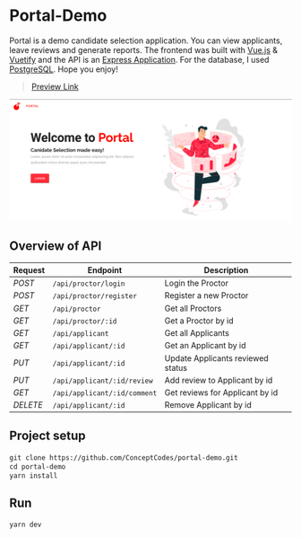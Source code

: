 # Portal-Demo
Portal is a demo candidate selection application. You can view applicants, leave reviews and generate reports. The frontend was built with [Vue.js](https://vuejs.org/) & [Vuetify](https://vuetifyjs.com/) and the API is an [Express Application](https://expressjs.com/). For the database, I used [PostgreSQL](https://www.postgresql.org/). Hope you enjoy!

> [Preview Link](https://temple-portal.herokuapp.com/#/landing?redirect=%2F)

![portal demo banner](./demo.png)

## Overview of API
| Request   | Endpoint                        | Description
|-----------|---------------------------------|--------------------------------
| *POST*    |  `/api/proctor/login`	        |  Login the Proctor
| *POST*    |  `/api/proctor/register`	    |  Register a new Proctor
| *GET*     |  `/api/proctor`               |  Get all Proctors
| *GET*     |  `/api/proctor/:id`           |  Get a Proctor by id
| *GET*     |  `/api/applicant`             |  Get all Applicants
| *GET*     |  `/api/applicant/:id`         |  Get an Applicant by id
| *PUT*     |  `/api/applicant/:id`         |  Update Applicants reviewed status
| *PUT*     |  `/api/applicant/:id/review`  |  Add review to Applicant by id
| *GET*     |  `/api/applicant/:id/comment` |  Get reviews for Applicant by id
| *DELETE*  |  `/api/applicant/:id`         |  Remove Applicant by id


## Project setup
```
git clone https://github.com/ConceptCodes/portal-demo.git
cd portal-demo
yarn install
```

## Run 
```
yarn dev
```
